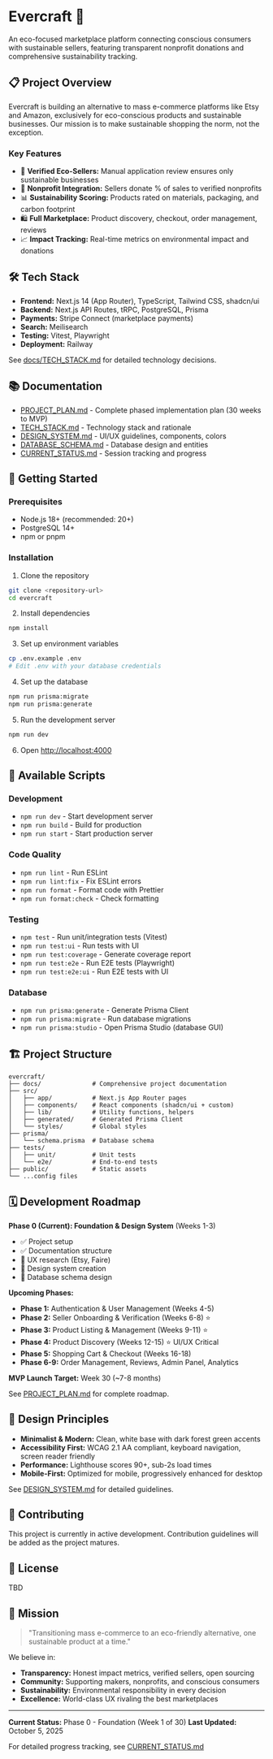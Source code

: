 # Evercraft 🌱

An eco-focused marketplace platform connecting conscious consumers with sustainable sellers, featuring transparent nonprofit donations and comprehensive sustainability tracking.

## 📋 Project Overview

Evercraft is building an alternative to mass e-commerce platforms like Etsy and Amazon, exclusively for eco-conscious products and sustainable businesses. Our mission is to make sustainable shopping the norm, not the exception.

### Key Features

- 🌿 **Verified Eco-Sellers:** Manual application review ensures only sustainable businesses
- 💚 **Nonprofit Integration:** Sellers donate % of sales to verified nonprofits
- 📊 **Sustainability Scoring:** Products rated on materials, packaging, and carbon footprint
- 🛍️ **Full Marketplace:** Product discovery, checkout, order management, reviews
- 📈 **Impact Tracking:** Real-time metrics on environmental impact and donations

## 🛠 Tech Stack

- **Frontend:** Next.js 14 (App Router), TypeScript, Tailwind CSS, shadcn/ui
- **Backend:** Next.js API Routes, tRPC, PostgreSQL, Prisma
- **Payments:** Stripe Connect (marketplace payments)
- **Search:** Meilisearch
- **Testing:** Vitest, Playwright
- **Deployment:** Railway

See [docs/TECH_STACK.md](./docs/TECH_STACK.md) for detailed technology decisions.

## 📚 Documentation

- [PROJECT_PLAN.md](./docs/PROJECT_PLAN.md) - Complete phased implementation plan (30 weeks to MVP)
- [TECH_STACK.md](./docs/TECH_STACK.md) - Technology stack and rationale
- [DESIGN_SYSTEM.md](./docs/DESIGN_SYSTEM.md) - UI/UX guidelines, components, colors
- [DATABASE_SCHEMA.md](./docs/DATABASE_SCHEMA.md) - Database design and entities
- [CURRENT_STATUS.md](./docs/CURRENT_STATUS.md) - Session tracking and progress

## 🚀 Getting Started

### Prerequisites

- Node.js 18+ (recommended: 20+)
- PostgreSQL 14+
- npm or pnpm

### Installation

1. Clone the repository

```bash
git clone <repository-url>
cd evercraft
```

2. Install dependencies

```bash
npm install
```

3. Set up environment variables

```bash
cp .env.example .env
# Edit .env with your database credentials
```

4. Set up the database

```bash
npm run prisma:migrate
npm run prisma:generate
```

5. Run the development server

```bash
npm run dev
```

6. Open [http://localhost:4000](http://localhost:4000)

## 📜 Available Scripts

### Development

- `npm run dev` - Start development server
- `npm run build` - Build for production
- `npm run start` - Start production server

### Code Quality

- `npm run lint` - Run ESLint
- `npm run lint:fix` - Fix ESLint errors
- `npm run format` - Format code with Prettier
- `npm run format:check` - Check formatting

### Testing

- `npm test` - Run unit/integration tests (Vitest)
- `npm run test:ui` - Run tests with UI
- `npm run test:coverage` - Generate coverage report
- `npm run test:e2e` - Run E2E tests (Playwright)
- `npm run test:e2e:ui` - Run E2E tests with UI

### Database

- `npm run prisma:generate` - Generate Prisma Client
- `npm run prisma:migrate` - Run database migrations
- `npm run prisma:studio` - Open Prisma Studio (database GUI)

## 🏗 Project Structure

```
evercraft/
├── docs/              # Comprehensive project documentation
├── src/
│   ├── app/           # Next.js App Router pages
│   ├── components/    # React components (shadcn/ui + custom)
│   ├── lib/           # Utility functions, helpers
│   ├── generated/     # Generated Prisma Client
│   └── styles/        # Global styles
├── prisma/
│   └── schema.prisma  # Database schema
├── tests/
│   ├── unit/          # Unit tests
│   └── e2e/           # End-to-end tests
├── public/            # Static assets
└── ...config files
```

## 🗓 Development Roadmap

**Phase 0 (Current): Foundation & Design System** (Weeks 1-3)

- ✅ Project setup
- ✅ Documentation structure
- 🚧 UX research (Etsy, Faire)
- 🚧 Design system creation
- 🚧 Database schema design

**Upcoming Phases:**

- **Phase 1:** Authentication & User Management (Weeks 4-5)
- **Phase 2:** Seller Onboarding & Verification (Weeks 6-8) ⭐
- **Phase 3:** Product Listing & Management (Weeks 9-11) ⭐
- **Phase 4:** Product Discovery (Weeks 12-15) ⭐ UI/UX Critical
- **Phase 5:** Shopping Cart & Checkout (Weeks 16-18)
- **Phase 6-9:** Order Management, Reviews, Admin Panel, Analytics

**MVP Launch Target:** Week 30 (~7-8 months)

See [PROJECT_PLAN.md](./docs/PROJECT_PLAN.md) for complete roadmap.

## 🎨 Design Principles

- **Minimalist & Modern:** Clean, white base with dark forest green accents
- **Accessibility First:** WCAG 2.1 AA compliant, keyboard navigation, screen reader friendly
- **Performance:** Lighthouse scores 90+, sub-2s load times
- **Mobile-First:** Optimized for mobile, progressively enhanced for desktop

See [DESIGN_SYSTEM.md](./docs/DESIGN_SYSTEM.md) for detailed guidelines.

## 🤝 Contributing

This project is currently in active development. Contribution guidelines will be added as the project matures.

## 📄 License

TBD

## 🌟 Mission

> "Transitioning mass e-commerce to an eco-friendly alternative, one sustainable product at a time."

We believe in:

- **Transparency:** Honest impact metrics, verified sellers, open sourcing
- **Community:** Supporting makers, nonprofits, and conscious consumers
- **Sustainability:** Environmental responsibility in every decision
- **Excellence:** World-class UX rivaling the best marketplaces

---

**Current Status:** Phase 0 - Foundation (Week 1 of 30)
**Last Updated:** October 5, 2025

For detailed progress tracking, see [CURRENT_STATUS.md](./docs/CURRENT_STATUS.md)
